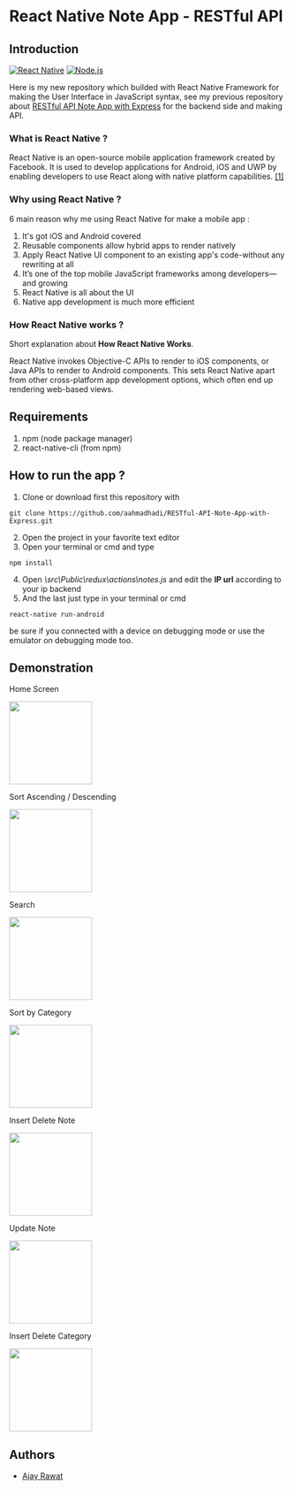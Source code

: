 # React Native Note App - RESTful API

## Introduction
[![React Native](https://img.shields.io/badge/React%20Native-0.60-blue.svg?style=rounded-square)](https://facebook.github.io/react-native/)
[![Node.js](https://img.shields.io/badge/Node.js-v.10.16-green.svg?style=rounded-square)](https://nodejs.org/)

Here is my new repository which builded with React Native Framework for making the User Interface in JavaScript syntax, see my previous repository about [RESTful API Note App with Express](https://github.com/aahmadhadi/RESTful-API-Note-App-with-Express) for the backend side and making API.

### What is React Native ?
React Native is an open-source mobile application framework created by Facebook. It is used to develop applications for Android, iOS and UWP by enabling developers to use React along with native platform capabilities. [[1]](https://en.wikipedia.org/wiki/React_Native)

### Why using React Native ?
6 main reason why me using React Native for make a mobile app :

1. It's got iOS and Android covered
2. Reusable components allow hybrid apps to render natively
3. Apply React Native UI component to an existing app's code-without any rewriting at all
4. It’s one of the top mobile JavaScript frameworks among developers—and growing
5. React Native is all about the UI
6. Native app development is much more efficient

### How React Native works ?
Short explanation about **How React Native Works**.

React Native invokes Objective-C APIs to render to iOS components, or Java APIs to render to Android components. This sets React Native apart from other cross-platform app development options, which often end up rendering web-based views.

## Requirements
1. npm (node package manager)
2. react-native-cli (from npm)

## How to run the app ?
1. Clone or download first this repository with 
```
git clone https://github.com/aahmadhadi/RESTful-API-Note-App-with-Express.git
```
2. Open the project in your favorite text editor
3. Open your terminal or cmd and type
```
npm install
```
4. Open *\src\Public\redux\actions\notes.js*  and edit the **IP url** according to your ip backend
5. And the last just type in your terminal or cmd
```
react-native run-android
```
be sure if you connected with a device on debugging mode or use the emulator on debugging mode too.

## Demonstration

<p>Home Screen</p>
    <img src='https://github.com/aahmadhadi/React-Native-Note-App/blob/master/src/Assets/DummyData/scrolling.gif?raw=true' width=150 />
<p>Sort Ascending / Descending</p>
    <img src='https://github.com/aahmadhadi/React-Native-Note-App/blob/master/src/Assets/DummyData/sort.gif?raw=true' width=150 />
<p>Search</p>
    <img src='https://github.com/aahmadhadi/React-Native-Note-App/blob/master/src/Assets/DummyData/search.gif?raw=true' width=150 />
<p>Sort by Category</p>
    <img src='https://github.com/aahmadhadi/React-Native-Note-App/blob/master/src/Assets/DummyData/sortbycategory.gif?raw=true' width=150 />
<p>Insert Delete Note</p>
    <img src='https://github.com/aahmadhadi/React-Native-Note-App/blob/master/src/Assets/DummyData/insertdeletenote.gif?raw=true' width=150 />
<p>Update Note</p>
    <img src='https://github.com/aahmadhadi/React-Native-Note-App/blob/master/src/Assets/DummyData/updatenote.gif?raw=true' width=150 />
<p>Insert Delete Category</p>
    <img src='https://github.com/aahmadhadi/React-Native-Note-App/blob/master/src/Assets/DummyData/insertdeletecategory.gif?raw=true' width=150 />


## Authors
* [Ajay Rawat](https://github.com/AJAY172003)
